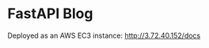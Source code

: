 <h1>FastAPI Blog</h1>
<p>Deployed as an AWS EC3 instance: <a href="http://3.72.40.152/docs">http://3.72.40.152/docs</a></p>
